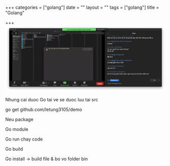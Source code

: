 +++
categories = ["golang"]
date = ""
layout = ""
tags = ["golang"]
title = "Golang"

+++
![image-20200901204533623](Go.assets/image-20200901204533623.png)

Nhung cai duoc Go tai ve se duoc luu tai src

go get github.com/letung3105/demo



Neu package 

Go module 

Go run chay code

Go build

Go install -> build file & bo vo folder bin